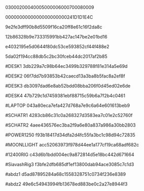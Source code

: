 03000200040005000006000700080009

0000000000000000000000241D1D1E4C

9e2fe3dff90b8d5509f16ca20ff8e61c16f2da8c

12b86328b9e733315991bb427ac147be2e01bd16

e4032195e5d0644f80dc53ce593852cf44f488e2

5da02f194cc88db5c2bc30fceb44dc2017af2b85

#DESK1
3db229a7c98b64ec3499b329788f81e314a5e69d

#DESK2
06f7dd7b93853b42caecd13a3ba8b5fac8a2ef8f

#DESK3
db3097dad6e8ab52bdd08bba206f0d45ed02e6de

#DESK4
47b729c1d7459381ebf88715c59b6a7f2b4c0461

#LAPTOP
043a80eca7efa427d768a7e9c6a64e601613beb9

#SCHATR1
4283cb86c31c0a268327d3583ea7c01e2c52760f

#SCHATR2
4aee436576ec3ba2f9a6e80a837a986a30bb2803

#POWER1250
f93b18417d34dfa2d4fc55fa3bc1c98d94c72835

#MOONLLIGHT
acc52063973f978d44ee1a177cf19ca68adf682c

#12400RIG
c43d6b1bdd004ec9a872814d5e18bc442d671664

#SiavashRig3
f3bfe2dfb685df1ef13800dab94ace3085c7c1d3

#abdz1
d5ad87895284a68c1558328751c0734f236e8389

#abdz2
49e6c54943994fb13678ed883be0c2a27e8944f3


